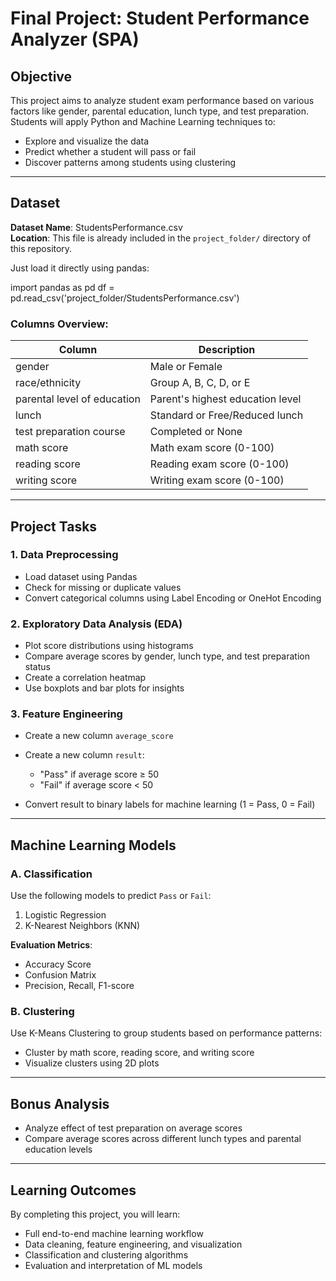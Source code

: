 # Final Project: Student Performance Analyzer (SPA)

## Objective

This project aims to analyze student exam performance based on various factors like gender, parental education, lunch type, and test preparation. Students will apply Python and Machine Learning techniques to:

- Explore and visualize the data
- Predict whether a student will pass or fail
- Discover patterns among students using clustering

---
## Dataset

**Dataset Name**: StudentsPerformance.csv  
**Location**: This file is already included in the `project_folder/` directory of this repository.  

Just load it directly using pandas:

import pandas as pd
df = pd.read_csv('project_folder/StudentsPerformance.csv')


### Columns Overview:

| Column                     | Description                                |
|----------------------------|--------------------------------------------|
| gender                    | Male or Female                              |
| race/ethnicity            | Group A, B, C, D, or E                      |
| parental level of education | Parent's highest education level         |
| lunch                     | Standard or Free/Reduced lunch              |
| test preparation course   | Completed or None                           |
| math score                | Math exam score (0-100)                     |
| reading score             | Reading exam score (0-100)                  |
| writing score             | Writing exam score (0-100)                  |

---

## Project Tasks

### 1. Data Preprocessing

- Load dataset using Pandas
- Check for missing or duplicate values
- Convert categorical columns using Label Encoding or OneHot Encoding

### 2. Exploratory Data Analysis (EDA)

- Plot score distributions using histograms
- Compare average scores by gender, lunch type, and test preparation status
- Create a correlation heatmap
- Use boxplots and bar plots for insights

### 3. Feature Engineering

- Create a new column `average_score`
- Create a new column `result`:
  - "Pass" if average score ≥ 50
  - "Fail" if average score < 50

- Convert result to binary labels for machine learning (1 = Pass, 0 = Fail)

---

## Machine Learning Models

### A. Classification

Use the following models to predict `Pass` or `Fail`:

1. Logistic Regression
2. K-Nearest Neighbors (KNN)

**Evaluation Metrics**:
- Accuracy Score
- Confusion Matrix
- Precision, Recall, F1-score

### B. Clustering

Use K-Means Clustering to group students based on performance patterns:
- Cluster by math score, reading score, and writing score
- Visualize clusters using 2D plots

---

## Bonus Analysis

- Analyze effect of test preparation on average scores
- Compare average scores across different lunch types and parental education levels

---


## Learning Outcomes

By completing this project, you will learn:
- Full end-to-end machine learning workflow
- Data cleaning, feature engineering, and visualization
- Classification and clustering algorithms
- Evaluation and interpretation of ML models
